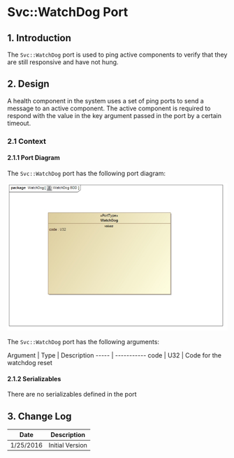 <title>Svc::WatchDog Port SDD</title>

# Svc::WatchDog Port

## 1. Introduction

The `Svc::WatchDog` port is used to ping active components to verify that they are still responsive and have not hung.  

## 2. Design

A health component in the system uses a set of ping ports to send a message to an active component. The active component is required to respond with the value in the key argument passed in the port by a certain timeout.

### 2.1 Context

#### 2.1.1 Port Diagram

The `Svc::WatchDog` port has the following port diagram:

![`Svc::WatchDog` Diagram](img/WatchDogBDD.jpg "Svc::WatchDog Port")

The `Svc::WatchDog` port has the following arguments:

Argument | Type | Description
----- | -----------
code | U32 | Code for the watchdog reset  

#### 2.1.2 Serializables

There are no serializables defined in the port

## 3. Change Log

Date | Description
---- | -----------
1/25/2016 |  Initial Version

